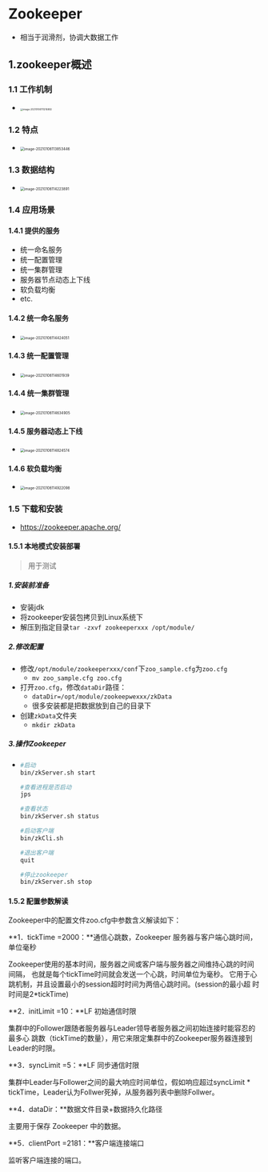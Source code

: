 # Zookeeper

+ 相当于润滑剂，协调大数据工作

## 1.zookeeper概述

### 1.1 工作机制

+ <img src="00_Zookeeper.assets/image-20210106111216892.png" alt="image-20210106111216892" style="zoom: 33%;" />

### 1.2 特点

+ <img src="00_Zookeeper.assets/image-20210106113853446.png" alt="image-20210106113853446" style="zoom:50%;" />

### 1.3 数据结构

+ <img src="00_Zookeeper.assets/image-20210106114223891.png" alt="image-20210106114223891" style="zoom:50%;" />

### 1.4 应用场景

#### 1.4.1 提供的服务

+ 统一命名服务
+ 统一配置管理
+ 统一集群管理
+ 服务器节点动态上下线
+ 软负载均衡
+ etc.

#### 1.4.2 统一命名服务

+ <img src="00_Zookeeper.assets/image-20210106114424051.png" alt="image-20210106114424051" style="zoom:50%;" />

#### 1.4.3 统一配置管理

+ <img src="00_Zookeeper.assets/image-20210106114601939.png" alt="image-20210106114601939" style="zoom:50%;" />

#### 1.4.4 统一集群管理

+ <img src="00_Zookeeper.assets/image-20210106114634905.png" alt="image-20210106114634905" style="zoom: 50%;" />

#### 1.4.5 服务器动态上下线

+ <img src="00_Zookeeper.assets/image-20210106114824574.png" alt="image-20210106114824574" style="zoom:50%;" />

#### 1.4.6 软负载均衡

+ <img src="00_Zookeeper.assets/image-20210106114922098.png" alt="image-20210106114922098" style="zoom:50%;" />



### 1.5 下载和安装

+ https://zookeeper.apache.org/

#### 1.5.1 本地模式安装部署

> 用于测试

##### 1.安装前准备

+ 安装jdk
+ 将zookeeper安装包拷贝到Linux系统下
+ 解压到指定目录`tar -zxvf zookeeperxxx /opt/module/`

##### 2.修改配置

+ 修改`/opt/module/zookeeperxxx/conf`下`zoo_sample.cfg`为`zoo.cfg`
  + `mv zoo_sample.cfg zoo.cfg`
+ 打开`zoo.cfg`，修改`dataDir`路径：
  + `dataDir=/opt/module/zookeepwexxx/zkData`
  + 很多安装都是把数据放到自己的目录下
+ 创建`zkData`文件夹
  + `mkdir zkData`

##### 3.操作Zookeeper

+ ```bash
  #启动
  bin/zkServer.sh start
  
  #查看进程是否启动
  jps
  
  #查看状态
  bin/zkServer.sh status
  
  #启动客户端
  bin/zkCli.sh
  
  #退出客户端
  quit
  
  #停止zookeeper
  bin/zkServer.sh stop
  ```



#### 1.5.2 配置参数解读

Zookeeper中的配置文件zoo.cfg中参数含义解读如下：

 **1．tickTime =2000：**通信心跳数，Zookeeper 服务器与客户端心跳时间，单位毫秒 

Zookeeper使用的基本时间，服务器之间或客户端与服务器之间维持心跳的时间间隔， 也就是每个tickTime时间就会发送一个心跳，时间单位为毫秒。 它用于心跳机制，并且设置最小的session超时时间为两倍心跳时间。(session的最小超 时时间是2*tickTime)

 **2．initLimit =10：**LF 初始通信时限 

集群中的Follower跟随者服务器与Leader领导者服务器之间初始连接时能容忍的最多心 跳数（tickTime的数量），用它来限定集群中的Zookeeper服务器连接到Leader的时限。 

**3．syncLimit =5：**LF 同步通信时限

 集群中Leader与Follower之间的最大响应时间单位，假如响应超过syncLimit * tickTime，Leader认为Follwer死掉，从服务器列表中删除Follwer。 

**4．dataDir：**数据文件目录+数据持久化路径 

主要用于保存 Zookeeper 中的数据。

 **5．clientPort =2181：**客户端连接端口 

监听客户端连接的端口。